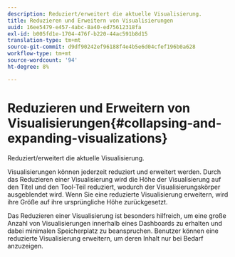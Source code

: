 ```yaml
---
description: Reduziert/erweitert die aktuelle Visualisierung.
title: Reduzieren und Erweitern von Visualisierungen
uuid: 16ee5479-e457-4abc-8a40-ed75612318fa
exl-id: b005fd1e-1704-476f-b220-44ac591b8d15
translation-type: tm+mt
source-git-commit: d9df90242ef96188f4e4b5e6d04cfef196b0a628
workflow-type: tm+mt
source-wordcount: '94'
ht-degree: 8%

---
```


# Reduzieren und Erweitern von Visualisierungen{#collapsing-and-expanding-visualizations}

Reduziert/erweitert die aktuelle Visualisierung.

Visualisierungen können jederzeit reduziert und erweitert werden. Durch das Reduzieren einer Visualisierung wird die Höhe der Visualisierung auf den Titel und den Tool-Teil reduziert, wodurch der Visualisierungskörper ausgeblendet wird. Wenn Sie eine reduzierte Visualisierung erweitern, wird ihre Größe auf ihre ursprüngliche Höhe zurückgesetzt.

Das Reduzieren einer Visualisierung ist besonders hilfreich, um eine große Anzahl von Visualisierungen innerhalb eines Dashboards zu erhalten und dabei minimalen Speicherplatz zu beanspruchen. Benutzer können eine reduzierte Visualisierung erweitern, um deren Inhalt nur bei Bedarf anzuzeigen.
